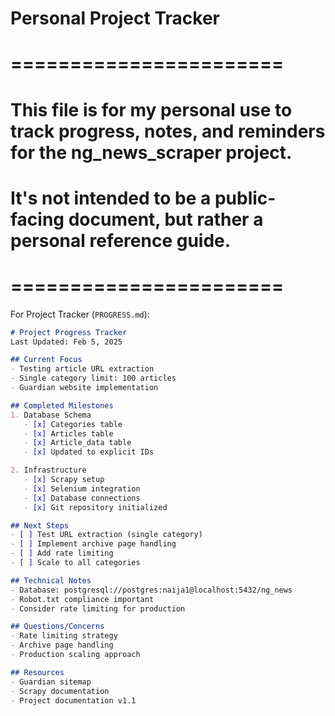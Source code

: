 # Personal Project Tracker
# =======================
# This file is for my personal use to track progress, notes, and reminders for the ng_news_scraper project.
# It's not intended to be a public-facing document, but rather a personal reference guide.
# =======================

For Project Tracker (`PROGRESS.md`):
```markdown
# Project Progress Tracker
Last Updated: Feb 5, 2025

## Current Focus
- Testing article URL extraction
- Single category limit: 100 articles
- Guardian website implementation

## Completed Milestones
1. Database Schema
   - [x] Categories table
   - [x] Articles table
   - [x] Article_data table
   - [x] Updated to explicit IDs

2. Infrastructure
   - [x] Scrapy setup
   - [x] Selenium integration
   - [x] Database connections
   - [x] Git repository initialized

## Next Steps
- [ ] Test URL extraction (single category)
- [ ] Implement archive page handling
- [ ] Add rate limiting
- [ ] Scale to all categories

## Technical Notes
- Database: postgresql://postgres:naija1@localhost:5432/ng_news
- Robot.txt compliance important
- Consider rate limiting for production

## Questions/Concerns
- Rate limiting strategy
- Archive page handling
- Production scaling approach

## Resources
- Guardian sitemap
- Scrapy documentation
- Project documentation v1.1